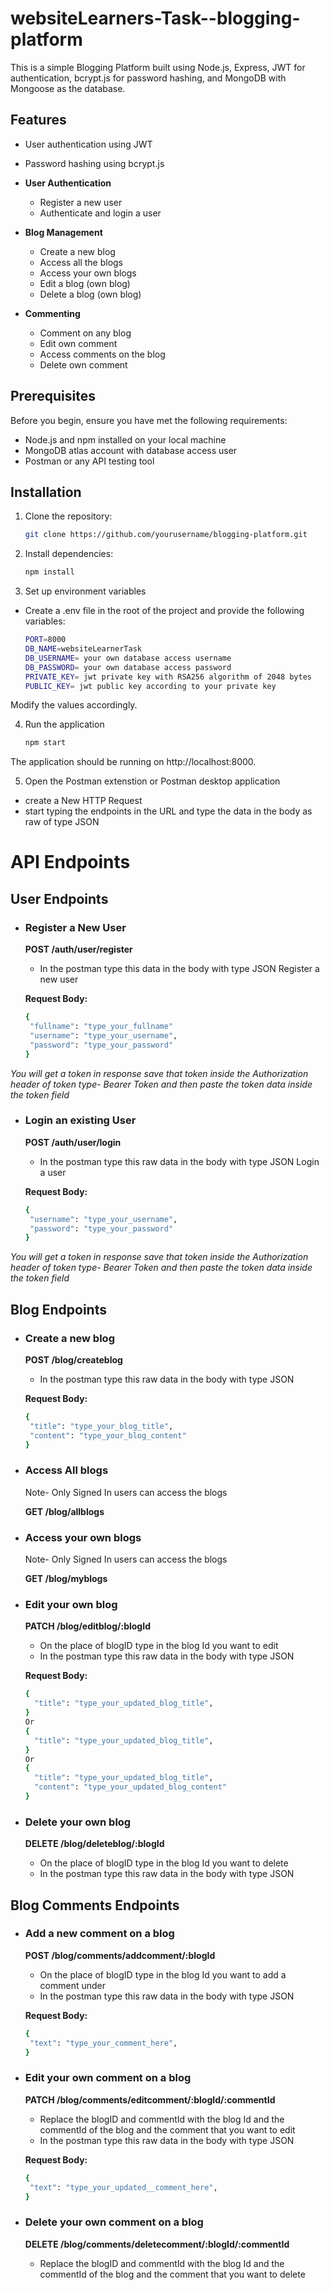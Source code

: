 # websiteLearners-Task--blogging-platform

This is a simple Blogging Platform built using Node.js, Express, JWT for authentication, bcrypt.js for password hashing, and MongoDB with Mongoose as the database.

## Features

- User authentication using JWT
- Password hashing using bcrypt.js
- **User Authentication**
  - Register a new user
  - Authenticate and login a user

- **Blog Management**
  - Create a new blog
  - Access all the blogs
  - Access your own blogs
  - Edit a blog (own blog)
  - Delete a blog (own blog)

- **Commenting**
  - Comment on any blog
  - Edit own comment
  - Access comments on the blog
  - Delete own comment

## Prerequisites

Before you begin, ensure you have met the following requirements:

- Node.js and npm installed on your local machine
- MongoDB atlas account with database access user
- Postman or any API testing tool

## Installation

1. Clone the repository:

   ```bash
   git clone https://github.com/yourusername/blogging-platform.git

2. Install dependencies:

   ```bash
   npm install

3. Set up environment variables
- Create a .env file in the root of the project and provide the following variables:

    ```bash
    PORT=8000
    DB_NAME=websiteLearnerTask
    DB_USERNAME= your own database access username
    DB_PASSWORD= your own database access password
    PRIVATE_KEY= jwt private key with RSA256 algorithm of 2048 bytes
    PUBLIC_KEY= jwt public key according to your private key
Modify the values accordingly.


4. Run the application

     ```bash
    npm start
The application should be running on http://localhost:8000.

5. Open the Postman extenstion or Postman desktop application 
  - create a New HTTP Request
- start typing the endpoints in the URL and type the data in the body as raw of type JSON

 

# API Endpoints

## User Endpoints

- ### Register a New User

    **POST /auth/user/register**

    - In the postman type this data in the body with type JSON
    Register a new user

    **Request Body:**

    ```bash
    {
     "fullname": "type_your_fullname"
     "username": "type_your_username",
     "password": "type_your_password"
    }
*You will get a token in response save that token inside the Authorization header of token type- Bearer Token and then paste the token data inside the token field*
- ### Login an existing User

    **POST /auth/user/login**

    - In the postman type this raw data in the body with type JSON
    Login a user

    **Request Body:**

    ```bash
    {
     "username": "type_your_username",
     "password": "type_your_password"
    }
*You will get a token in response save that token inside the Authorization header of token type- Bearer Token and then paste the token data inside the token field*

## Blog Endpoints

- ### Create a new blog

    **POST /blog/createblog**

    - In the postman type this raw data in the body with type JSON
    

    **Request Body:**

    ```bash
    {
     "title": "type_your_blog_title",
     "content": "type_your_blog_content"
    }

- ### Access All blogs
    Note- Only Signed In users can access the blogs

    **GET /blog/allblogs**

- ### Access your own blogs
    Note- Only Signed In users can access the blogs

    **GET /blog/myblogs**

- ### Edit your own blog

    **PATCH /blog/editblog/:blogId**

    - On the place of blogID type in the blog Id you want to edit
    - In the postman type this raw data in the body with type JSON
    
    **Request Body:**

    ```bash
    {
      "title": "type_your_updated_blog_title",
    }
    Or 
    {
      "title": "type_your_updated_blog_title",
    }
    Or 
    {
      "title": "type_your_updated_blog_title",
      "content": "type_your_updated_blog_content"
    }

- ### Delete your own blog

    **DELETE /blog/deleteblog/:blogId**

    - On the place of blogID type in the blog Id you want to delete
    - In the postman type this raw data in the body with type JSON
    
## Blog Comments Endpoints

- ### Add a new comment on a blog

    **POST /blog/comments/addcomment/:blogId**

     - On the place of blogID type in the blog Id you want to add a comment under
    - In the postman type this raw data in the body with type JSON
    
    **Request Body:**

    ```bash
    {
     "text": "type_your_comment_here",
    }
- ### Edit your own comment on a blog

    **PATCH /blog/comments/editcomment/:blogId/:commentId**

     - Replace the blogID and commentId with the blog Id and the commentId of the blog and the comment that you want to edit 
    - In the postman type this raw data in the body with type JSON
    
    **Request Body:**

    ```bash
    {
     "text": "type_your_updated__comment_here",
    }

- ### Delete your own comment on a blog

    **DELETE /blog/comments/deletecomment/:blogId/:commentId**

     - Replace the blogID and commentId with the blog Id and the commentId of the blog and the comment that you want to delete 
    
